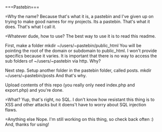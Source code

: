 ===Pastebin===

=Why the name?
Because that's what it is, a pastebin and I've given up on trying to make good names for my projects.  Its a pastebin.  That's what it does.  That's what I call it.

=Whatever dude, how to use?
The best way to use it is to read this readme.

First, make a folder
mkdir ~/users/~pastebin/public_html
You will be pointing the root of the domain or subdomain to public_html.  I won't provide specifics because it varies.   It is important that there is no way to access the sub folders of ~/users/~pastebin via http.  Why?

Next step.  Setup another folder in the pastebin folder, called posts.
mkdir ~/users/~pastebin/posts
And that's why.

Upload contents of this repo (you really only need index.php and export.php) and you're done.

=What?
Yup, that's right, no SQL.  I don't know how resistant this thing is to XSS and other attacks but it doens't have to worry about SQL injection flaws.

=Anything else
Nope.  I'm still working on this thing, so check back often :)  And, thanks for using!